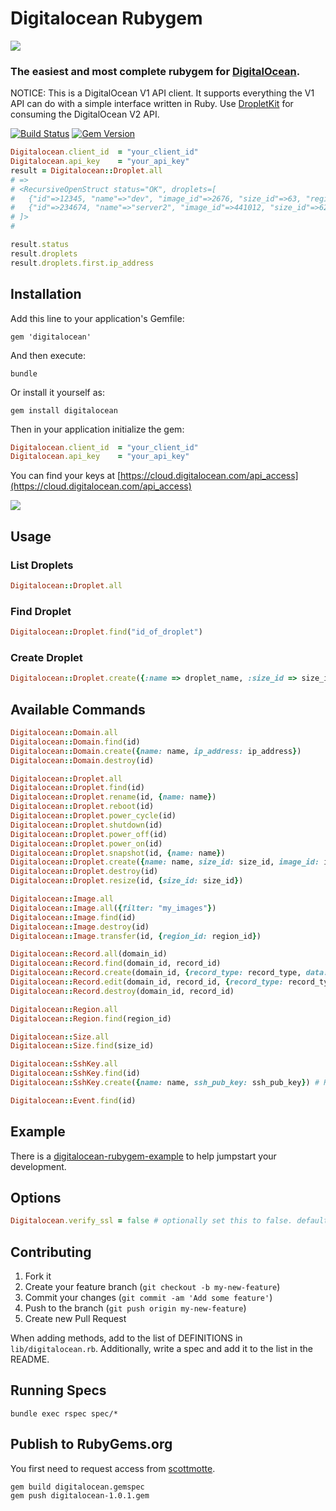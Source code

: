 # Digitalocean Rubygem

![](https://raw.github.com/scottmotte/digitalocean/master/digitalocean-rubygem.jpg)

### The easiest and most complete rubygem for [DigitalOcean](https://www.digitalocean.com).

NOTICE: This is a DigitalOcean V1 API client. It supports everything the V1 API can do with a simple interface written in Ruby. Use [DropletKit](https://github.com/digitalocean/droplet_kit) for consuming the DigitalOcean V2 API.

[![Build Status](https://travis-ci.org/motdotla/digitalocean.svg?branch=master)](https://travis-ci.org/motdotla/digitalocean)
[![Gem Version](https://badge.fury.io/rb/digitalocean.svg)](http://badge.fury.io/rb/digitalocean)

```ruby
Digitalocean.client_id  = "your_client_id"
Digitalocean.api_key    = "your_api_key"
result = Digitalocean::Droplet.all
# =>
# <RecursiveOpenStruct status="OK", droplets=[
#   {"id"=>12345, "name"=>"dev", "image_id"=>2676, "size_id"=>63, "region_id"=>3, "backups_active"=>false, "ip_address"=>"198.555.55.55", "private_ip_address"=>nil, "locked"=>false, "status"=>"active", "created_at"=>"2013-06-12T03:07:14Z"},
#   {"id"=>234674, "name"=>"server2", "image_id"=>441012, "size_id"=>62, "region_id"=>1, "backups_active"=>false, "ip_address"=>"192.555.55.56", "private_ip_address"=>nil, "locked"=>false, "status"=>"active", "created_at"=>"2013-06-17T00:30:12Z"}
# ]>
#

result.status
result.droplets
result.droplets.first.ip_address
```

## Installation

Add this line to your application's Gemfile:

```
gem 'digitalocean'
```

And then execute:

```
bundle
```

Or install it yourself as:

```
gem install digitalocean
```

Then in your application initialize the gem:

```ruby
Digitalocean.client_id  = "your_client_id"
Digitalocean.api_key    = "your_api_key"
```

You can find your keys at [https://cloud.digitalocean.com/api_access](https://cloud.digitalocean.com/api_access)

[![](https://raw2.github.com/scottmotte/digitalocean/master/example.png)](https://cloud.digitalocean.com/api_access)

## Usage

### List Droplets

```ruby
Digitalocean::Droplet.all
```

### Find Droplet

```ruby
Digitalocean::Droplet.find("id_of_droplet")
```

### Create Droplet

```ruby
Digitalocean::Droplet.create({:name => droplet_name, :size_id => size_id, :image_id => image_id, :region_id => region_id})
```
## Available Commands

```ruby
Digitalocean::Domain.all
Digitalocean::Domain.find(id)
Digitalocean::Domain.create({name: name, ip_address: ip_address})
Digitalocean::Domain.destroy(id)

Digitalocean::Droplet.all
Digitalocean::Droplet.find(id)
Digitalocean::Droplet.rename(id, {name: name})
Digitalocean::Droplet.reboot(id)
Digitalocean::Droplet.power_cycle(id)
Digitalocean::Droplet.shutdown(id)
Digitalocean::Droplet.power_off(id)
Digitalocean::Droplet.power_on(id)
Digitalocean::Droplet.snapshot(id, {name: name})
Digitalocean::Droplet.create({name: name, size_id: size_id, image_id: image_id, region_id: region_id, ssh_key_ids: ssh_key_ids})
Digitalocean::Droplet.destroy(id)
Digitalocean::Droplet.resize(id, {size_id: size_id})

Digitalocean::Image.all
Digitalocean::Image.all({filter: "my_images"})
Digitalocean::Image.find(id)
Digitalocean::Image.destroy(id)
Digitalocean::Image.transfer(id, {region_id: region_id})

Digitalocean::Record.all(domain_id)
Digitalocean::Record.find(domain_id, record_id)
Digitalocean::Record.create(domain_id, {record_type: record_type, data: data})
Digitalocean::Record.edit(domain_id, record_id, {record_type: record_type, data: data})
Digitalocean::Record.destroy(domain_id, record_id)

Digitalocean::Region.all
Digitalocean::Region.find(region_id)

Digitalocean::Size.all
Digitalocean::Size.find(size_id)

Digitalocean::SshKey.all
Digitalocean::SshKey.find(id)
Digitalocean::SshKey.create({name: name, ssh_pub_key: ssh_pub_key}) # Keep in mind you have to use CGI::escape for your ssh_pub_key

Digitalocean::Event.find(id)
```

## Example

There is a [digitalocean-rubygem-example](https://github.com/scottmotte/digitalocean-rubygem-example) to help jumpstart your development.

## Options

```ruby
Digitalocean.verify_ssl = false # optionally set this to false. defaults to true.
```

## Contributing

1. Fork it
2. Create your feature branch (`git checkout -b my-new-feature`)
5. Commit your changes (`git commit -am 'Add some feature'`)
6. Push to the branch (`git push origin my-new-feature`)
7. Create new Pull Request

When adding methods, add to the list of DEFINITIONS in `lib/digitalocean.rb`. Additionally, write a spec and add it to the list in the README.

## Running Specs

```
bundle exec rspec spec/*
```

## Publish to RubyGems.org

You first need to request access from [scottmotte](http://github.com/scottmotte).

```
gem build digitalocean.gemspec
gem push digitalocean-1.0.1.gem
```
